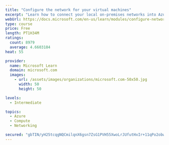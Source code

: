 ```yaml
---
title: "Configure the network for your virtual machines"
excerpt: "Learn how to connect your local on-premises networks into Azure using virtual networks, VPN gateways, and Azure ExpressRoute."
webUrl: https://docs.microsoft.com/en-us/learn/modules/configure-network-for-azure-virtual-machines/
type: course
price: Free
length: PT1H34M
ratings:
  count: 8979
  average: 4.6603184
heat: 55

provider:
  name: Microsoft Learn
  domain: microsoft.com
  images:
    - url: /assets/images/organizations/microsoft.com-50x50.jpg
      width: 50
      height: 50

levels:
  - Intermediate

topics:
  - Azure
  - Compute
  - Networking

secured: "gbTIN/yH25tcqgNQCmilqnX6gsn7ZsG1PVH55XwoLrJUfutHxIr+11qPo2obwqTGap8pzMR4cOIljCDOpEqehvIHRi5iylglg06NLjfiZTmIKYf+yUsEhEa7tVqfuSXtarvX7KJJFyvVLvwNMm+tn5XWX1+D5+9RzB2Ww/ZNCh9KbW7EuotnVYfyYoh2T9XJRolbHDj5sJ5wGyDtJ9Pg+VDVxIhLF98bvnubpZ1BURvu5CBdMNZqQMPoXoJz9dxJsl8RP0m3udOODwjXy/08tTc0x70jFibhiw2TujPD9+P/pyo07Xs7JR9N281XHv3LC8piO27SGm96ECVRaGiREF0z6kMT8GM+Tb346Ck78BN0/bgzZG2oUXS+3C0UtYwiagoK0ljaqyRrqx+37Y3lJOcP82v038TmHnqs0S0ZPRk=;IMzaQBYyWherr9uWbbg3Jw=="
---
```


